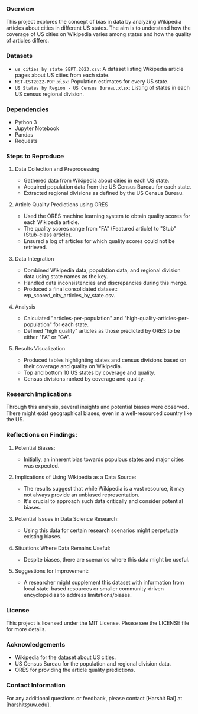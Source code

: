 ### Overview
This project explores the concept of bias in data by analyzing Wikipedia articles about cities in different US states. The aim is to understand how the coverage of US cities on Wikipedia varies among states and how the quality of articles differs.

### Datasets
- `us_cities_by_state_SEPT.2023.csv`: A dataset listing Wikipedia article pages about US cities from each state.
- `NST-EST2022-POP.xlsx`: Population estimates for every US state.
- `US States by Region - US Census Bureau.xlsx`: Listing of states in each US census regional division.

### Dependencies
- Python 3
- Jupyter Notebook
- Pandas
- Requests

### Steps to Reproduce
1. Data Collection and Preprocessing
   - Gathered data from Wikipedia about cities in each US state.
   - Acquired population data from the US Census Bureau for each state.
   - Extracted regional divisions as defined by the US Census Bureau.

2. Article Quality Predictions using ORES
   - Used the ORES machine learning system to obtain quality scores for each Wikipedia article.
   - The quality scores range from "FA" (Featured article) to "Stub" (Stub-class article).
   - Ensured a log of articles for which quality scores could not be retrieved.

3. Data Integration
   - Combined Wikipedia data, population data, and regional division data using state names as the key.
   - Handled data inconsistencies and discrepancies during this merge.
   - Produced a final consolidated dataset: wp_scored_city_articles_by_state.csv.

4. Analysis
   - Calculated "articles-per-population" and "high-quality-articles-per-population" for each state.
   - Defined "high quality" articles as those predicted by ORES to be either "FA" or "GA".

5. Results Visualization
   - Produced tables highlighting states and census divisions based on their coverage and quality on Wikipedia.
   - Top and bottom 10 US states by coverage and quality.
   - Census divisions ranked by coverage and quality.

### Research Implications
Through this analysis, several insights and potential biases were observed. There might exist geographical biases, even in a well-resourced country like the US.

### Reflections on Findings:

1. Potential Biases:
   - Initially, an inherent bias towards populous states and major cities was expected.

2. Implications of Using Wikipedia as a Data Source:
   - The results suggest that while Wikipedia is a vast resource, it may not always provide an unbiased representation.
   - It's crucial to approach such data critically and consider potential biases.

3. Potential Issues in Data Science Research:
   - Using this data for certain research scenarios might perpetuate existing biases.

4. Situations Where Data Remains Useful:
   - Despite biases, there are scenarios where this data might be useful.

5. Suggestions for Improvement:
   - A researcher might supplement this dataset with information from local state-based resources or smaller community-driven encyclopedias to address limitations/biases.

### License
This project is licensed under the MIT License. Please see the LICENSE file for more details.

### Acknowledgements
- Wikipedia for the dataset about US cities.
- US Census Bureau for the population and regional division data.
- ORES for providing the article quality predictions.

### Contact Information
For any additional questions or feedback, please contact [Harshit Rai] at [harshit@uw.edu].